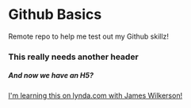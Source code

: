 # Github Basics

Remote repo to help me test out my Github skillz!

### This really needs another header

##### And now we have an H5?

[I'm learning this on lynda.com with James Wilkerson!](http://www.lynda.com)
